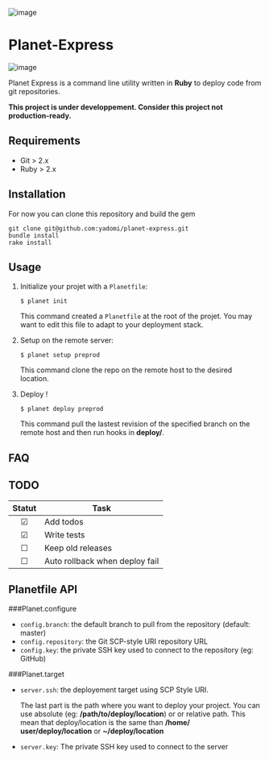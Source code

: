 ![image](https://dl.dropboxusercontent.com/u/6888621/htdocs/planet-express.png)

Planet-Express
==============

![image](https://img.shields.io/badge/version-0.1.4-brightgreen.svg)

Planet Express is a command line utility written in **Ruby** to deploy code from git repositories.

**This project is under developpement. Consider this project not production-ready.**

Requirements
------------

- Git > 2.x
- Ruby > 2.x

Installation
------------

For now you can clone this repository and build the gem

```
git clone git@github.com:yadomi/planet-express.git
bundle install
rake install
```

Usage
-----

1. Initialize your projet with a `Planetfile`:

    ```
    $ planet init
    ```

    This command created a `Planetfile` at the root of the projet. You may want to edit this file to adapt to your deployment stack.

2. Setup on the remote server:

    ```
    $ planet setup preprod
    ```
    This command clone the repo on the remote host to the desired location.

3. Deploy !
	
	```
	$ planet deploy preprod
	```
	
	This command pull the lastest revision of the specified branch on the remote host and then run hooks in **deploy/**.

FAQ
---

TODO
----

Statut | Task |
:-----:|------|
☑ | Add todos |
☑ | Write tests |
☐ | Keep old releases |
☐ | Auto rollback when deploy fail |

Planetfile API
--------------

###Planet.configure

- `config.branch`: the default branch to pull from the repository (default: master)
- `config.repository`: the Git SCP-style URI repository URL
- `config.key`: the private SSH key used to connect to the repository (eg: GitHub)

###Planet.target

- `server.ssh`: the deployement target using SCP Style URI.

	The last part is the path where you want to deploy your project. You can use 	absolute (eg: **/path/to/deploy/location**) or 
	or relative path. This mean that deploy/location is the same than **/home/	user/deploy/location** or **~/deploy/location**

- `server.key`: The private SSH key used to connect to the server
